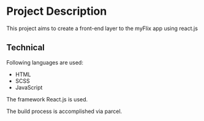 # Project Description

This project aims to create a front-end layer to the myFlix app using react.js

## Technical

Following languages are used:

- HTML
- SCSS
- JavaScript

The framework React.js is used.

The build process is accomplished via parcel.
